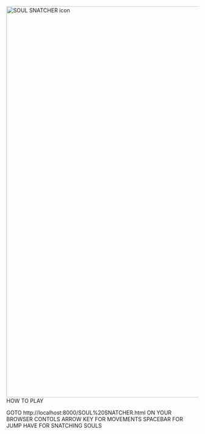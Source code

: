 <img width="1536" height="1024" alt="SOUL SNATCHER icon" src="https://github.com/user-attachments/assets/d33b6a8a-8591-41a4-bc62-aa7bd1d519d2" />
HOW TO PLAY

GOTO http://localhost:8000/SOUL%20SNATCHER.html ON YOUR BROWSER
CONTOLS ARROW KEY FOR MOVEMENTS
SPACEBAR FOR JUMP
HAVE FOR SNATCHING SOULS
